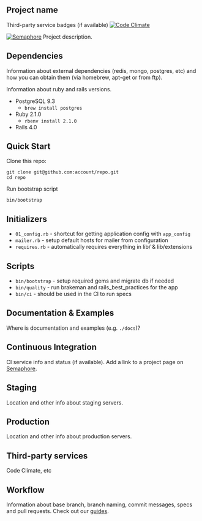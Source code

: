 Project name
-

Third-party service badges (if available)
[![Code Climate](https://codeclimate.com/github/fs/rails-base.png)](https://codeclimate.com/github/fs/rails-base)

[![Semaphore](https://semaphoreapp.com/api/v1/projects/31b68af8b073708a56e4e005bbcba2af4802816d/76140/badge.png)](https://semaphoreapp.com/projects/2742)
Project description.

Dependencies
-

Information about external dependencies (redis, mongo, postgres, etc) and how you can obtain them (via homebrew, apt-get or from ftp).

Information about ruby and rails versions.

- PostgreSQL 9.3
  - `brew install postgres`
- Ruby 2.1.0
  - `rbenv install 2.1.0`
- Rails 4.0

Quick Start
-

Clone this repo:

```
git clone git@github.com:account/repo.git
cd repo
```

Run bootstrap script

```
bin/bootstrap
```

Initializers
-

* `01_config.rb` - shortcut for getting application config with `app_config`
* `mailer.rb` - setup default hosts for mailer from configuration
* `requires.rb` - automatically requires everything in lib/ & lib/extensions

Scripts
-

* `bin/bootstrap` - setup required gems and migrate db if needed
* `bin/quality` - run brakeman and rails_best_practices for the app
* `bin/ci` - should be used in the CI to run specs

Documentation & Examples
-

Where is documentation and examples (e.g. `./docs`)?

Continuous Integration
-

CI service info and status (if available).
Add a link to a project page on [Semaphore](http://semaphoreapp.com).

Staging
-

Location and other info about staging servers.

Production
-

Location and other info about production servers.

Third-party services
-

Code Climate, etc

Workflow
-

Information about base branch, branch naming, commit messages, specs and pull requests. Check out our [guides](https://github.com/fs/guides/tree/master/development/maintain-existing-project/workflow).
